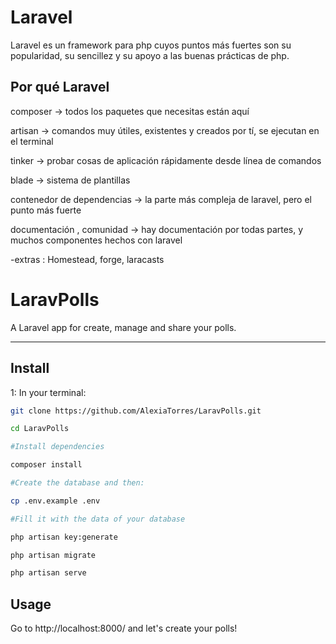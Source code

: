 # Laravel

Laravel es un framework para php cuyos puntos más fuertes son su popularidad, su sencillez y su apoyo a las buenas prácticas de php.

## Por qué Laravel

composer -> todos los paquetes que necesitas están aquí 

artisan -> comandos muy útiles, existentes y creados por tí, se ejecutan en el terminal 

tinker -> probar cosas de aplicación rápidamente desde línea de comandos 

blade -> sistema de plantillas 

contenedor de dependencias -> la parte más compleja de laravel, pero el punto más fuerte 

documentación , comunidad -> hay documentación por todas partes, y muchos componentes hechos con laravel

-extras : Homestead, forge, laracasts

# LaravPolls
A Laravel app for create, manage and share your polls.


------------------------------------------------------------------------------------------------------
## Install
1: In your terminal:

```bash
git clone https://github.com/AlexiaTorres/LaravPolls.git

cd LaravPolls

#Install dependencies

composer install

#Create the database and then:

cp .env.example .env

#Fill it with the data of your database

php artisan key:generate

php artisan migrate

php artisan serve
```
## Usage
Go to http://localhost:8000/ and let's create your polls!

